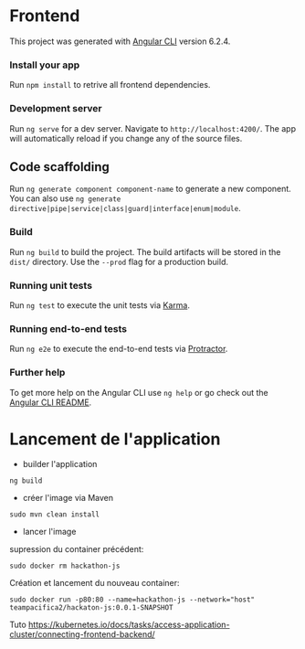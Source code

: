 # Frontend

This project was generated with [Angular CLI](https://github.com/angular/angular-cli) version 6.2.4.

### Install your app

Run `npm install` to retrive all frontend dependencies.

### Development server

Run `ng serve` for a dev server. Navigate to `http://localhost:4200/`. The app will automatically reload if you change any of the source files.

## Code scaffolding

Run `ng generate component component-name` to generate a new component. You can also use `ng generate directive|pipe|service|class|guard|interface|enum|module`.

### Build

Run `ng build` to build the project. The build artifacts will be stored in the `dist/` directory. Use the `--prod` flag for a production build.

### Running unit tests

Run `ng test` to execute the unit tests via [Karma](https://karma-runner.github.io).

### Running end-to-end tests

Run `ng e2e` to execute the end-to-end tests via [Protractor](http://www.protractortest.org/).

### Further help

To get more help on the Angular CLI use `ng help` or go check out the [Angular CLI README](https://github.com/angular/angular-cli/blob/master/README.md).

# Lancement de l'application

* builder l'application

````
ng build
````

* créer l'image via Maven

````
sudo mvn clean install
````


* lancer l'image

supression du container précédent:
````
sudo docker rm hackathon-js
````


Création et lancement du nouveau container:
````
sudo docker run -p80:80 --name=hackathon-js --network="host"  teampacifica2/hackaton-js:0.0.1-SNAPSHOT
````

Tuto https://kubernetes.io/docs/tasks/access-application-cluster/connecting-frontend-backend/

